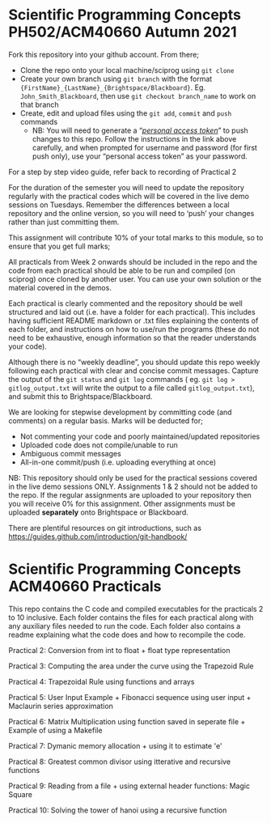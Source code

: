 # Scientific Programming Concepts PH502/ACM40660 Autumn 2021

Fork this repository into your github account. From there; 

- Clone the repo onto your local machine/sciprog using `git clone`
- Create your own branch using `git branch` with the format `{FirstName}_{LastName}_{Brightspace/Blackboard}`. Eg. `John_Smith_Blackboard`, then use `git checkout branch_name` to work on that branch
- Create, edit and upload files using the `git add`, `commit` and `push` commands
    - NB: You will need to generate a “*[personal access token](https://docs.github.com/en/authentication/keeping-your-account-and-data-secure/creating-a-personal-access-token)*” to push changes to this repo. Follow the instructions in the link above carefully, and when prompted for username and password (for first push only), use your “personal access token” as your password. 

For a step by step video guide, refer back to recording of Practical 2

For the duration of the semester you will need to update the repository regularly with the practical codes which will be covered in the live demo sessions on Tuesdays. Remember the differences between a local repository and the online version, so you will need to ‘push’ your changes rather than just committing them.

This assignment will contribute 10% of your total marks to this module, so to ensure that you get full marks;

All practicals from Week 2 onwards should be included in the repo and the code from each practical should be able to be run and compiled (on sciprog) once cloned by another user. You can use your own solution or the material covered in the demos.

Each practical is clearly commented and the repository should be well structured and laid out (i.e. have a folder for each practical). This includes having sufficient README markdown or .txt files explaining the contents of each folder, and instructions on how to use/run the programs (these do not need to be exhaustive, enough information so that the reader understands your code).

Although there is no “weekly deadline”, you should update this repo weekly following each practical with clear and concise commit messages. 
Capture the output of the `git status` and `git log` commands ( eg. `git log > gitlog_output.txt` will write the output to a file called `gitlog_output.txt`), and submit this to Brightspace/Blackboard. 

We are looking for stepwise development by committing code (and comments) on a regular basis. Marks will be deducted for;
- Not commenting your code and poorly maintained/updated repositories
- Uploaded code does not compile/unable to run
- Ambiguous commit messages
- All-in-one commit/push (i.e. uploading everything at once)

NB: This repository should only be used for the practical sessions covered in the live demo sessions ONLY. Assignments 1 & 2 should not be added to the repo. If the regular assignments are uploaded to your repository then you will receive 0% for this assignment. Other assignments must be uploaded **separately** onto Brightspace or Blackboard.

There are plentiful resources on git introductions, such as https://guides.github.com/introduction/git-handbook/ 


# Scientific Programming Concepts ACM40660 Practicals 

This repo contains the C code and compiled executables for the practicals 2 to 10 inclusive. 
Each folder contains the files for each practical along with any auxiliary files needed to run the code.
Each folder also contains a readme explaining what the code does and how to recompile the code.

Practical 2: Conversion from int to float + float type representation

Practical 3: Computing the area under the curve using the Trapezoid Rule

Practical 4: Trapezoidal Rule using functions and arrays

Practical 5: User Input Example + Fibonacci sequence using user input + Maclaurin series approximation

Practical 6: Matrix Multiplication using function saved in seperate file + Example of using a Makefile 

Practical 7: Dymanic memory allocation + using it to estimate 'e'

Practical 8: Greatest common divisor using itterative and recursive functions

Practical 9: Reading from a file + using external header functions: Magic Square

Practical 10: Solving the tower of hanoi using a recursive function
